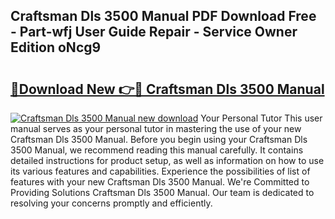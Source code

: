 ## Craftsman Dls 3500 Manual PDF Download Free - Part-wfj User Guide Repair - Service Owner Edition oNcg9

# <h2><a href="http://bc36808.oget.top/?id=Craftsman+Dls+3500+Manual">🔗Download New 👉🔴 Craftsman Dls 3500 Manual</a></h2>

[![Craftsman Dls 3500 Manual new download](https://i.imgur.com/5g1atiW.png)](http://bc36808.oget.top/?id=Craftsman+Dls+3500+Manual)
Your Personal Tutor This user manual serves as your personal tutor in mastering the use of your new Craftsman Dls 3500 Manual. Before you begin using your Craftsman Dls 3500 Manual, we recommend reading this manual carefully. It contains detailed instructions for product setup, as well as information on how to use its various features and capabilities. Experience the possibilities of list of features with your new Craftsman Dls 3500 Manual. We're Committed to Providing Solutions Craftsman Dls 3500 Manual. Our team is dedicated to resolving your concerns promptly and efficiently.
